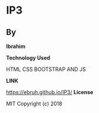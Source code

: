 # IP3

## By

**Ibrahim**

 **Technology Used**

HTML CSS BOOTSTRAP AND JS

**LINK**

https://ebruh.github.io/IP3/
**License**


MIT Copyright (c) 2018
